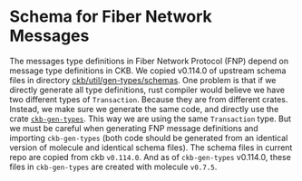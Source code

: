 # Schema for Fiber Network Messages

The messages type definitions in Fiber Network Protocol (FNP) depend on message type definitions in CKB.
We copied v0.114.0 of upstream schema files in directory [ckb/util/gen-types/schemas](https://github.com/nervosnetwork/ckb/tree/pkg/v0.114.0/util/gen-types/schemas).
One problem is that if we directly generate all type definitions, rust compiler would believe we have two different types of `Transaction`. Because they are from different crates. Instead, we make sure we generate the same code, and directly use the crate [`ckb-gen-types`](https://crates.io/crates/ckb-gen-types). This way we are using the same `Transaction` type. But we must be careful when generating FNP message definitions and importing `ckb-gen-types` (both code should be generated from an identical version of molecule and identical schema files). The schema files in current repo are copied from ckb `v0.114.0`. And as of `ckb-gen-types` v0.114.0, these files in `ckb-gen-types` are created with molecule `v0.7.5`.
